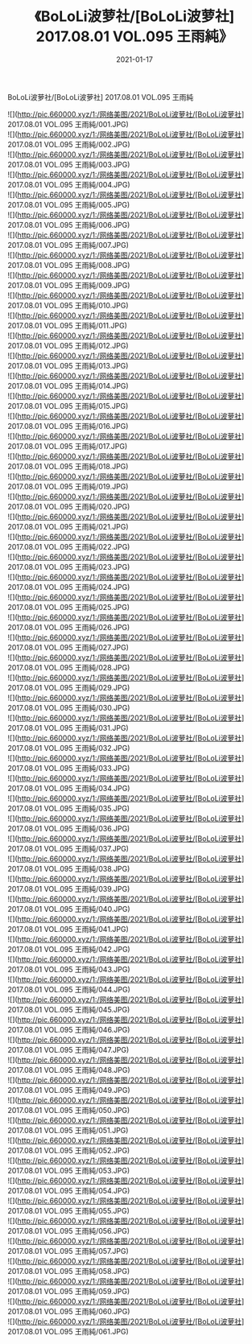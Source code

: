 ﻿---
layout: post
title:  《BoLoLi波萝社/[BoLoLi波萝社] 2017.08.01 VOL.095 王雨純》
date:   2021-01-17
img: http://pic.660000.xyz/1:/网络美图/2021/BoLoLi波萝社/[BoLoLi波萝社] 2017.08.01 VOL.095 王雨純/000.jpg
categories: [美女, 清纯, 唯美]
---

BoLoLi波萝社/[BoLoLi波萝社] 2017.08.01 VOL.095 王雨純

 ![](http://pic.660000.xyz/1:/网络美图/2021/BoLoLi波萝社/[BoLoLi波萝社] 2017.08.01 VOL.095 王雨純/001.JPG) <br>![](http://pic.660000.xyz/1:/网络美图/2021/BoLoLi波萝社/[BoLoLi波萝社] 2017.08.01 VOL.095 王雨純/002.JPG) <br>![](http://pic.660000.xyz/1:/网络美图/2021/BoLoLi波萝社/[BoLoLi波萝社] 2017.08.01 VOL.095 王雨純/003.JPG) <br>![](http://pic.660000.xyz/1:/网络美图/2021/BoLoLi波萝社/[BoLoLi波萝社] 2017.08.01 VOL.095 王雨純/004.JPG) <br>![](http://pic.660000.xyz/1:/网络美图/2021/BoLoLi波萝社/[BoLoLi波萝社] 2017.08.01 VOL.095 王雨純/005.JPG) <br>![](http://pic.660000.xyz/1:/网络美图/2021/BoLoLi波萝社/[BoLoLi波萝社] 2017.08.01 VOL.095 王雨純/006.JPG) <br>![](http://pic.660000.xyz/1:/网络美图/2021/BoLoLi波萝社/[BoLoLi波萝社] 2017.08.01 VOL.095 王雨純/007.JPG) <br>![](http://pic.660000.xyz/1:/网络美图/2021/BoLoLi波萝社/[BoLoLi波萝社] 2017.08.01 VOL.095 王雨純/008.JPG) <br>![](http://pic.660000.xyz/1:/网络美图/2021/BoLoLi波萝社/[BoLoLi波萝社] 2017.08.01 VOL.095 王雨純/009.JPG) <br>![](http://pic.660000.xyz/1:/网络美图/2021/BoLoLi波萝社/[BoLoLi波萝社] 2017.08.01 VOL.095 王雨純/010.JPG) <br>![](http://pic.660000.xyz/1:/网络美图/2021/BoLoLi波萝社/[BoLoLi波萝社] 2017.08.01 VOL.095 王雨純/011.JPG) <br>![](http://pic.660000.xyz/1:/网络美图/2021/BoLoLi波萝社/[BoLoLi波萝社] 2017.08.01 VOL.095 王雨純/012.JPG) <br>![](http://pic.660000.xyz/1:/网络美图/2021/BoLoLi波萝社/[BoLoLi波萝社] 2017.08.01 VOL.095 王雨純/013.JPG) <br>![](http://pic.660000.xyz/1:/网络美图/2021/BoLoLi波萝社/[BoLoLi波萝社] 2017.08.01 VOL.095 王雨純/014.JPG) <br>![](http://pic.660000.xyz/1:/网络美图/2021/BoLoLi波萝社/[BoLoLi波萝社] 2017.08.01 VOL.095 王雨純/015.JPG) <br>![](http://pic.660000.xyz/1:/网络美图/2021/BoLoLi波萝社/[BoLoLi波萝社] 2017.08.01 VOL.095 王雨純/016.JPG) <br>![](http://pic.660000.xyz/1:/网络美图/2021/BoLoLi波萝社/[BoLoLi波萝社] 2017.08.01 VOL.095 王雨純/017.JPG) <br>![](http://pic.660000.xyz/1:/网络美图/2021/BoLoLi波萝社/[BoLoLi波萝社] 2017.08.01 VOL.095 王雨純/018.JPG) <br>![](http://pic.660000.xyz/1:/网络美图/2021/BoLoLi波萝社/[BoLoLi波萝社] 2017.08.01 VOL.095 王雨純/019.JPG) <br>![](http://pic.660000.xyz/1:/网络美图/2021/BoLoLi波萝社/[BoLoLi波萝社] 2017.08.01 VOL.095 王雨純/020.JPG) <br>![](http://pic.660000.xyz/1:/网络美图/2021/BoLoLi波萝社/[BoLoLi波萝社] 2017.08.01 VOL.095 王雨純/021.JPG) <br>![](http://pic.660000.xyz/1:/网络美图/2021/BoLoLi波萝社/[BoLoLi波萝社] 2017.08.01 VOL.095 王雨純/022.JPG) <br>![](http://pic.660000.xyz/1:/网络美图/2021/BoLoLi波萝社/[BoLoLi波萝社] 2017.08.01 VOL.095 王雨純/023.JPG) <br>![](http://pic.660000.xyz/1:/网络美图/2021/BoLoLi波萝社/[BoLoLi波萝社] 2017.08.01 VOL.095 王雨純/024.JPG) <br>![](http://pic.660000.xyz/1:/网络美图/2021/BoLoLi波萝社/[BoLoLi波萝社] 2017.08.01 VOL.095 王雨純/025.JPG) <br>![](http://pic.660000.xyz/1:/网络美图/2021/BoLoLi波萝社/[BoLoLi波萝社] 2017.08.01 VOL.095 王雨純/026.JPG) <br>![](http://pic.660000.xyz/1:/网络美图/2021/BoLoLi波萝社/[BoLoLi波萝社] 2017.08.01 VOL.095 王雨純/027.JPG) <br>![](http://pic.660000.xyz/1:/网络美图/2021/BoLoLi波萝社/[BoLoLi波萝社] 2017.08.01 VOL.095 王雨純/028.JPG) <br>![](http://pic.660000.xyz/1:/网络美图/2021/BoLoLi波萝社/[BoLoLi波萝社] 2017.08.01 VOL.095 王雨純/029.JPG) <br>![](http://pic.660000.xyz/1:/网络美图/2021/BoLoLi波萝社/[BoLoLi波萝社] 2017.08.01 VOL.095 王雨純/030.JPG) <br>![](http://pic.660000.xyz/1:/网络美图/2021/BoLoLi波萝社/[BoLoLi波萝社] 2017.08.01 VOL.095 王雨純/031.JPG) <br>![](http://pic.660000.xyz/1:/网络美图/2021/BoLoLi波萝社/[BoLoLi波萝社] 2017.08.01 VOL.095 王雨純/032.JPG) <br>![](http://pic.660000.xyz/1:/网络美图/2021/BoLoLi波萝社/[BoLoLi波萝社] 2017.08.01 VOL.095 王雨純/033.JPG) <br>![](http://pic.660000.xyz/1:/网络美图/2021/BoLoLi波萝社/[BoLoLi波萝社] 2017.08.01 VOL.095 王雨純/034.JPG) <br>![](http://pic.660000.xyz/1:/网络美图/2021/BoLoLi波萝社/[BoLoLi波萝社] 2017.08.01 VOL.095 王雨純/035.JPG) <br>![](http://pic.660000.xyz/1:/网络美图/2021/BoLoLi波萝社/[BoLoLi波萝社] 2017.08.01 VOL.095 王雨純/036.JPG) <br>![](http://pic.660000.xyz/1:/网络美图/2021/BoLoLi波萝社/[BoLoLi波萝社] 2017.08.01 VOL.095 王雨純/037.JPG) <br>![](http://pic.660000.xyz/1:/网络美图/2021/BoLoLi波萝社/[BoLoLi波萝社] 2017.08.01 VOL.095 王雨純/038.JPG) <br>![](http://pic.660000.xyz/1:/网络美图/2021/BoLoLi波萝社/[BoLoLi波萝社] 2017.08.01 VOL.095 王雨純/039.JPG) <br>![](http://pic.660000.xyz/1:/网络美图/2021/BoLoLi波萝社/[BoLoLi波萝社] 2017.08.01 VOL.095 王雨純/040.JPG) <br>![](http://pic.660000.xyz/1:/网络美图/2021/BoLoLi波萝社/[BoLoLi波萝社] 2017.08.01 VOL.095 王雨純/041.JPG) <br>![](http://pic.660000.xyz/1:/网络美图/2021/BoLoLi波萝社/[BoLoLi波萝社] 2017.08.01 VOL.095 王雨純/042.JPG) <br>![](http://pic.660000.xyz/1:/网络美图/2021/BoLoLi波萝社/[BoLoLi波萝社] 2017.08.01 VOL.095 王雨純/043.JPG) <br>![](http://pic.660000.xyz/1:/网络美图/2021/BoLoLi波萝社/[BoLoLi波萝社] 2017.08.01 VOL.095 王雨純/044.JPG) <br>![](http://pic.660000.xyz/1:/网络美图/2021/BoLoLi波萝社/[BoLoLi波萝社] 2017.08.01 VOL.095 王雨純/045.JPG) <br>![](http://pic.660000.xyz/1:/网络美图/2021/BoLoLi波萝社/[BoLoLi波萝社] 2017.08.01 VOL.095 王雨純/046.JPG) <br>![](http://pic.660000.xyz/1:/网络美图/2021/BoLoLi波萝社/[BoLoLi波萝社] 2017.08.01 VOL.095 王雨純/047.JPG) <br>![](http://pic.660000.xyz/1:/网络美图/2021/BoLoLi波萝社/[BoLoLi波萝社] 2017.08.01 VOL.095 王雨純/048.JPG) <br>![](http://pic.660000.xyz/1:/网络美图/2021/BoLoLi波萝社/[BoLoLi波萝社] 2017.08.01 VOL.095 王雨純/049.JPG) <br>![](http://pic.660000.xyz/1:/网络美图/2021/BoLoLi波萝社/[BoLoLi波萝社] 2017.08.01 VOL.095 王雨純/050.JPG) <br>![](http://pic.660000.xyz/1:/网络美图/2021/BoLoLi波萝社/[BoLoLi波萝社] 2017.08.01 VOL.095 王雨純/051.JPG) <br>![](http://pic.660000.xyz/1:/网络美图/2021/BoLoLi波萝社/[BoLoLi波萝社] 2017.08.01 VOL.095 王雨純/052.JPG) <br>![](http://pic.660000.xyz/1:/网络美图/2021/BoLoLi波萝社/[BoLoLi波萝社] 2017.08.01 VOL.095 王雨純/053.JPG) <br>![](http://pic.660000.xyz/1:/网络美图/2021/BoLoLi波萝社/[BoLoLi波萝社] 2017.08.01 VOL.095 王雨純/054.JPG) <br>![](http://pic.660000.xyz/1:/网络美图/2021/BoLoLi波萝社/[BoLoLi波萝社] 2017.08.01 VOL.095 王雨純/055.JPG) <br>![](http://pic.660000.xyz/1:/网络美图/2021/BoLoLi波萝社/[BoLoLi波萝社] 2017.08.01 VOL.095 王雨純/056.JPG) <br>![](http://pic.660000.xyz/1:/网络美图/2021/BoLoLi波萝社/[BoLoLi波萝社] 2017.08.01 VOL.095 王雨純/057.JPG) <br>![](http://pic.660000.xyz/1:/网络美图/2021/BoLoLi波萝社/[BoLoLi波萝社] 2017.08.01 VOL.095 王雨純/058.JPG) <br>![](http://pic.660000.xyz/1:/网络美图/2021/BoLoLi波萝社/[BoLoLi波萝社] 2017.08.01 VOL.095 王雨純/059.JPG) <br>![](http://pic.660000.xyz/1:/网络美图/2021/BoLoLi波萝社/[BoLoLi波萝社] 2017.08.01 VOL.095 王雨純/060.JPG) <br>![](http://pic.660000.xyz/1:/网络美图/2021/BoLoLi波萝社/[BoLoLi波萝社] 2017.08.01 VOL.095 王雨純/061.JPG) <br>